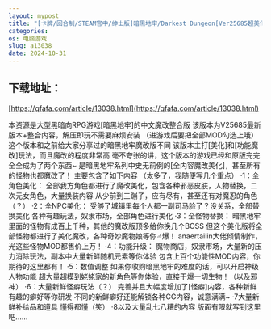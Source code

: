 ```yaml
---
layout: mypost
title: "[卡牌/回合制/STEAM官中/绅士版]暗黑地牢/Darkest Dungeon[Ver25685超美化整合少女地牢MOD+全DLC] [PC/6.22G]"
categories: 
os: 电脑游戏
slug: a13038
date: 2024-10-31
---
```


## 下载地址：

[https://qfafa.com/article/13038.html](https://qfafa.com/article/13038.html)

本资源是大型黑暗向RPG游戏\[暗黑地牢\]的中文魔改整合版
该版本为V25685最新版本+整合内容，解压即玩不需要麻烦安装
（进游戏后要把全部MOD勾选上哦）
这个版本和之前给大家分享过的暗黑地牢魔改版不同
该版本主打\[美化\]和\[功能魔改\]玩法，而且魔改的程度非常高
毫不夸张的讲，这个版本的游戏已经和原版完完全全成为了两个东西~
是暗黑地牢系列中史无前例的\[全内容魔改美化\]，甚至所有的怪物也都魔改了！
主要包含了如下内容
（太多了，我随便写几个重点）
·1：全角色美化：
全部我方角色都进行了魔改美化，包含各种邪恶皮肤，人物替换，二次元女角色，大量换装内容
从少前到三蹦子，应有尽有，甚至还有对魔忍的角色（？）
·2：全NPC美化：
受够了城镇里每个人都一副司马脸了？没关系，全部替换美化
各种有趣玩法，奴隶市场，全部角色进行美化
·3：全怪物替换：
暗黑地牢里面的怪物有成百上千种，其他的魔改版顶多给你换几个BOSS
但这个美化版将全部怪物都进行了美化魔改，各种奇妙魔物娘等你♂爆！
anaertailin大佬倾情制作，光这些怪物MOD都售价上万！
·4：功能升级：
魔物商店，奴隶市场，大量新的压力消除玩法，副本中大量新鲜随机元素等你体验
包含上百个功能性MOD内容，你期待的这里都有！
·5：数值调整
如果你收购暗黑地牢的难度的话，可以开启神级人物功能
超大量超模到姥姥家的新角色等你体验，直接干爆一切生物！（以及邪神）
·6：大量新鲜怪癖玩法（？）
完善并且大幅度增加了\[怪癖\]内容，各种新鲜有趣的癖好等你研发
不同的新鲜癖好还能解锁各种CG内容，诚意满满~
·7大量新鲜补给品和道具
懂得都懂（笑）
·8以及大量乱七八糟的内容
版面有限就写到这里吧……